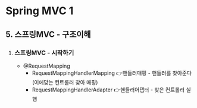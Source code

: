 # Spring MVC 1

## 5. 스프링MVC  - 구조이해 

1. ### 스프링MVC - 시작하기

   - @RequestMapping
     - RequestMappingHandlerMapping 👉핸들러매핑 - 핸들러를 찾아준다(이에맞는 컨트롤러 찾아 매핑)
     - RequestMappingHandlerAdapter  👉핸들러어댑터 - 찾은 컨트롤러 실행

